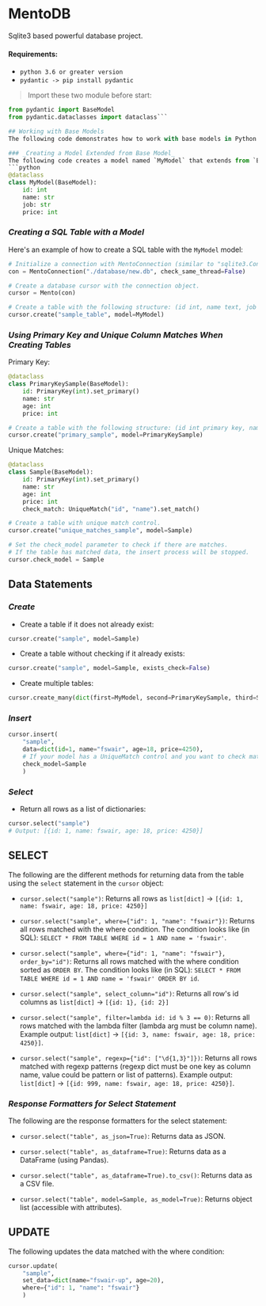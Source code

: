 # MentoDB
Sqlite3 based powerful database project.

#### Requirements:
* `python 3.6 or greater version`
* `pydantic -> pip install pydantic`

> Import these two module before start:
```python
from pydantic import BaseModel
from pydantic.dataclasses import dataclass```

## Working with Base Models
The following code demonstrates how to work with base models in Python using `pydantic` and `dataclasses`.

### _Creating a Model Extended from Base Model_
The following code creates a model named `MyModel` that extends from `BaseModel`:
```python
@dataclass
class MyModel(BaseModel):
    id: int
    name: str
    job: str
    price: int
```
### _Creating a SQL Table with a Model_
Here's an example of how to create a SQL table with the `MyModel` model:
```python
# Initialize a connection with MentoConnection (similar to "sqlite3.Connection")
con = MentoConnection("./database/new.db", check_same_thread=False)

# Create a database cursor with the connection object.
cursor = Mento(con)

# Create a table with the following structure: (id int, name text, job text, price int)
cursor.create("sample_table", model=MyModel)
```
### _Using Primary Key and Unique Column Matches When Creating Tables_
Primary Key:
```python
@dataclass
class PrimaryKeySample(BaseModel):
    id: PrimaryKey(int).set_primary()
    name: str
    age: int
    price: int

# Create a table with the following structure: (id int primary key, name text, age int, price int)
cursor.create("primary_sample", model=PrimaryKeySample)
```
Unique Matches:
```python
@dataclass
class Sample(BaseModel):
    id: PrimaryKey(int).set_primary()
    name: str
    age: int
    price: int
    check_match: UniqueMatch("id", "name").set_match()

# Create a table with unique match control.
cursor.create("unique_matches_sample", model=Sample)

# Set the check_model parameter to check if there are matches.
# If the table has matched data, the insert process will be stopped.
cursor.check_model = Sample
```
## Data Statements
### _Create_
* Create a table if it does not already exist:
```python
cursor.create("sample", model=Sample)
```
* Create a table without checking if it already exists:
```python
cursor.create("sample", model=Sample, exists_check=False)
```
* Create multiple tables:
```python
cursor.create_many(dict(first=MyModel, second=PrimaryKeySample, third=Sample))
```
### _Insert_
```python
cursor.insert(
    "sample",
    data=dict(id=1, name="fswair", age=18, price=4250),
    # If your model has a UniqueMatch control and you want to check matches, set the model with the check_model keyword argument.
    check_model=Sample
    )
```
### _Select_
* Return all rows as a list of dictionaries:
```python
cursor.select("sample")
# Output: [{id: 1, name: fswair, age: 18, price: 4250}]
```
## SELECT
The following are the different methods for returning data from the table using the `select` statement in the `cursor` object:
* `cursor.select("sample")`: Returns all rows as `list[dict]` -> `[{id: 1, name: fswair, age: 18, price: 4250}]`

* `cursor.select("sample", where={"id": 1, "name": "fswair"})`: Returns all rows matched with the where condition. The condition looks like (in SQL): `SELECT * FROM TABLE WHERE id = 1 AND name = 'fswair'`.

* `cursor.select("sample", where={"id": 1, "name": "fswair"}, order_by="id")`: Returns all rows matched with the where condition sorted as `ORDER BY`. The condition looks like (in SQL): `SELECT * FROM TABLE WHERE id = 1 AND name = 'fswair' ORDER BY id`.

* `cursor.select("sample", select_column="id")`: Returns all row's id columns as `list[dict]` -> `[{id: 1}, {id: 2}]`

* `cursor.select("sample", filter=lambda id: id % 3 == 0)`: Returns all rows matched with the lambda filter (lambda arg must be column name). Example output: `list[dict]` -> `[{id: 3, name: fswair, age: 18, price: 4250}]`.

* `cursor.select("sample", regexp={"id": ["\d{1,3}"]})`: Returns all rows matched with regexp patterns (regexp dict must be one key as column name, value could be pattern or list of patterns). Example output: `list[dict]` -> `[{id: 999, name: fswair, age: 18, price: 4250}]`.

### _Response Formatters for Select Statement_
The following are the response formatters for the select statement:
* `cursor.select("table", as_json=True)`: Returns data as JSON.

* `cursor.select("table", as_dataframe=True)`: Returns data as a DataFrame (using Pandas).

* `cursor.select("table", as_dataframe=True).to_csv()`: Returns data as a CSV file.

* `cursor.select("table", model=Sample, as_model=True)`: Returns object list (accessible with attributes).
## UPDATE
The following updates the data matched with the where condition:
```python
cursor.update(
    "sample",
    set_data=dict(name="fswair-up", age=20),
    where={"id": 1, "name": "fswair"}
    )
```
